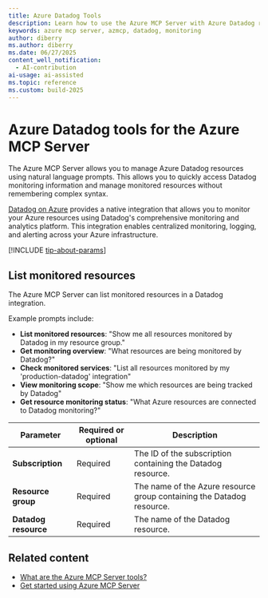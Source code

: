 ```yaml
---
title: Azure Datadog Tools 
description: Learn how to use the Azure MCP Server with Azure Datadog resources.
keywords: azure mcp server, azmcp, datadog, monitoring
author: diberry
ms.author: diberry
ms.date: 06/27/2025
content_well_notification: 
  - AI-contribution
ai-usage: ai-assisted
ms.topic: reference
ms.custom: build-2025
--- 
```

# Azure Datadog tools for the Azure MCP Server

The Azure MCP Server allows you to manage Azure Datadog resources using natural language prompts. This allows you to quickly access Datadog monitoring information and manage monitored resources without remembering complex syntax.

[Datadog on Azure](/azure/partner-solutions/datadog/overview) provides a native integration that allows you to monitor your Azure resources using Datadog's comprehensive monitoring and analytics platform. This integration enables centralized monitoring, logging, and alerting across your Azure infrastructure.

[!INCLUDE [tip-about-params](../includes/tools/parameter-consideration.md)]

## List monitored resources

The Azure MCP Server can list monitored resources in a Datadog integration.

Example prompts include:

- **List monitored resources**: "Show me all resources monitored by Datadog in my resource group."
- **Get monitoring overview**: "What resources are being monitored by Datadog?"
- **Check monitored services**: "List all resources monitored by my 'production-datadog' integration"
- **View monitoring scope**: "Show me which resources are being tracked by Datadog"
- **Get resource monitoring status**: "What Azure resources are connected to Datadog monitoring?"

| Parameter | Required or optional | Description |
|-----------|-------------|-------------|
| **Subscription** | Required | The ID of the subscription containing the Datadog resource.          |
| **Resource group** | Required | The name of the Azure resource group containing the Datadog resource.                                    |
| **Datadog resource**          | Required | The name of the Datadog resource.                                      |

## Related content

- [What are the Azure MCP Server tools?](index.md)
- [Get started using Azure MCP Server](../get-started.md)
